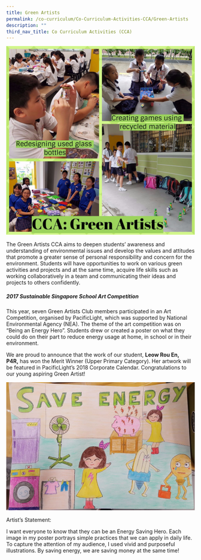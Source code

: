 ```yaml
---
title: Green Artists
permalink: /co-curriculum/Co-Curriculum-Activities-CCA/Green-Artists
description: ""
third_nav_title: Co Curriculum Activities (CCA)
---
```

![](/images/Gree%20Artists%20CCA.jpeg)

The Green Artists CCA aims to deepen students’ awareness and understanding of environmental issues and develop the values and attitudes that promote a greater sense of personal responsibility and concern for the environment. Students will have opportunities to work on various green activities and projects and at the same time, acquire life skills such as working collaboratively in a team and communicating their ideas and projects to others confidently.

  

  

##### 2017 Sustainable Singapore School Art Competition


This year, seven Green Artists Club members participated in an Art Competition, organised by PacificLight, which was supported by National Environmental Agency (NEA). The theme of the art competition was on “Being an Energy Hero”. Students drew or created a poster on what they could do on their part to reduce energy usage at home, in school or in their environment.  

We are proud to announce that the work of our student, **Leow Rou En, P4R,** has won the Merit Winner (Upper Primary Category). Her artwork will be featured in PacificLight’s 2018 Corporate Calendar. Congratulations to our young aspiring Green Artist!

![](/images/Leow%20Rou%20En%204R.jpeg)

Artist’s Statement:

I want everyone to know that they can be an Energy Saving Hero. Each image in my poster portrays simple practices that we can apply in daily life. To capture the attention of my audience, I used vivid and purposeful illustrations. By saving energy, we are saving money at the same time!